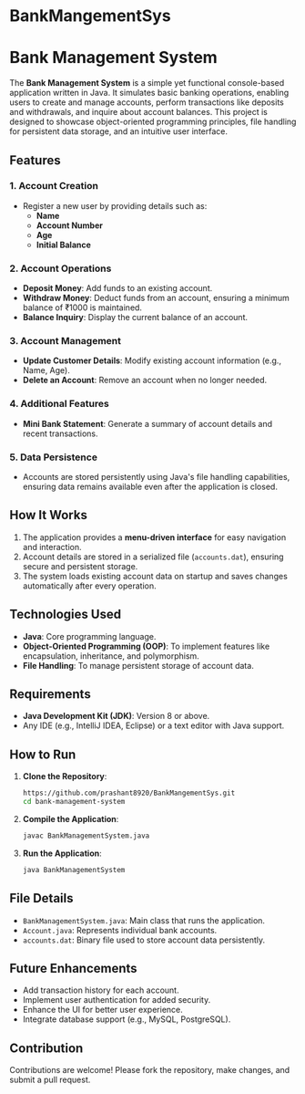 # BankMangementSys
# Bank Management System

The **Bank Management System** is a simple yet functional console-based application written in Java. It simulates basic banking operations, enabling users to create and manage accounts, perform transactions like deposits and withdrawals, and inquire about account balances. This project is designed to showcase object-oriented programming principles, file handling for persistent data storage, and an intuitive user interface.

## Features

### 1. Account Creation
- Register a new user by providing details such as:
  - **Name**
  - **Account Number**
  - **Age**
  - **Initial Balance**

### 2. Account Operations
- **Deposit Money**: Add funds to an existing account.
- **Withdraw Money**: Deduct funds from an account, ensuring a minimum balance of ₹1000 is maintained.
- **Balance Inquiry**: Display the current balance of an account.

### 3. Account Management
- **Update Customer Details**: Modify existing account information (e.g., Name, Age).
- **Delete an Account**: Remove an account when no longer needed.

### 4. Additional Features
- **Mini Bank Statement**: Generate a summary of account details and recent transactions.

### 5. Data Persistence
- Accounts are stored persistently using Java's file handling capabilities, ensuring data remains available even after the application is closed.

## How It Works

1. The application provides a **menu-driven interface** for easy navigation and interaction.
2. Account details are stored in a serialized file (`accounts.dat`), ensuring secure and persistent storage.
3. The system loads existing account data on startup and saves changes automatically after every operation.

## Technologies Used
- **Java**: Core programming language.
- **Object-Oriented Programming (OOP)**: To implement features like encapsulation, inheritance, and polymorphism.
- **File Handling**: To manage persistent storage of account data.

## Requirements
- **Java Development Kit (JDK)**: Version 8 or above.
- Any IDE (e.g., IntelliJ IDEA, Eclipse) or a text editor with Java support.

## How to Run

1. **Clone the Repository**:
   ```bash
   https://github.com/prashant8920/BankMangementSys.git
   cd bank-management-system
   ```

2. **Compile the Application**:
   ```bash
   javac BankManagementSystem.java
   ```

3. **Run the Application**:
   ```bash
   java BankManagementSystem
   ```

## File Details
- `BankManagementSystem.java`: Main class that runs the application.
- `Account.java`: Represents individual bank accounts.
- `accounts.dat`: Binary file used to store account data persistently.

## Future Enhancements
- Add transaction history for each account.
- Implement user authentication for added security.
- Enhance the UI for better user experience.
- Integrate database support (e.g., MySQL, PostgreSQL).

## Contribution
Contributions are welcome! Please fork the repository, make changes, and submit a pull request.

